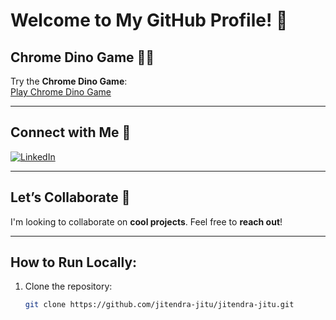 # Welcome to My GitHub Profile! 👋

## Chrome Dino Game 🦖🚀

Try the **Chrome Dino Game**:  
[Play Chrome Dino Game](https://jitendra-jitu.github.io/)  

---

## Connect with Me 🤝

[![LinkedIn](./assets/linkedin-logo.png)](https://www.linkedin.com/in/jitendra-gudela-019b15251/)

---

## Let’s Collaborate 👯

I'm looking to collaborate on **cool projects**. Feel free to **reach out**!

---

## How to Run Locally:

1. Clone the repository:  
   ```bash
   git clone https://github.com/jitendra-jitu/jitendra-jitu.git

```